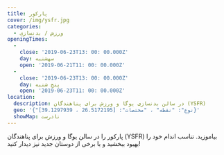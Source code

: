 ```yaml
---
title: پارکور
cover: /img/ysfr.jpg
categories:
  - ورزش / بدنسازی
openingTimes:
  - 
    close: '2019-06-23T13: 00: 00.000Z'
    day: سهشنبه
    open: '2019-06-21T11: 00: 00.000Z'
  - 
    close: '2019-06-23T13: 00: 00.000Z'
    day: پنج شنبه
    open: '2019-06-23T11: 00: 00.000Z'
location:
  description: در سالن بدنسازی یوگا و ورزش برای پناهندگان (YSFR)
  geo: '{"نوع": "نقطه" ، "مختصات": [26.5172195 ، 39.1297939]}'
  showMap: نادرست
---
```


پارکور را در سالن یوگا و ورزش برای پناهندگان (YSFR) بیاموزید. تناسب اندام خود را بهبود ببخشید و با برخی از دوستان جدید نیز دیدار کنید!